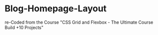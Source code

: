 # Blog-Homepage-Layout
re-Coded from the Course "CSS Grid and Flexbox - The Ultimate Course Build +10 Projects"
